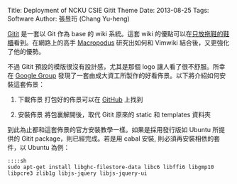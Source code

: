 Title: Deployment of NCKU CSIE Gitit Theme
Date: 2013-08-25
Tags: Software
Author: 張昱珩 (Chang Yu-heng)

[Gitit](http://gitit.net/) 是一套以 Git 作為 base 的 wiki 系統。這套 wiki 的優點可以在[只放拖鞋的鞋櫃](http://walkingice.blogspot.tw/2011/11/gitit-git-based-wiki.html)看到。在網路上的高手 [Macropodus](http://macropodus.github.io/gitit_mix_vimwiki.html) 研究出如何和 Vimwiki 結合後，又更強化了他的優勢。

不過 Gitit 預設的模版很沒有設計感，尤其是那個 logo 讓人看了很不舒服。所幸在 [Google Group](https://groups.google.com/forum/#!topic/gitit-discuss/g6rZWIOmiu8) 發現了一套由成大資工所製作的好看佈景。以下將介紹如何安裝這套佈景：

1. 下載佈景
打包好的佈景可以在 [GitHub](https://github.com/CrBoy/csiewiki) 上找到

2. 安裝佈景
將包裏解開後，取代 Gitit 原來的 static 和 templates 資料夾

到此為止都和這套佈景的官方安裝教學一樣。如果是採用發行版如 Ubuntu 所提供的 Gitit package，則已經完成。若是用 cabal 安裝, 則必須再安裝相依的套件，以 Ubuntu 為例：

    ::::sh
    sudo apt-get install libghc-filestore-data libc6 libffi6 libgmp10 libpcre3 zlib1g libjs-jquery libjs-jquery-ui
